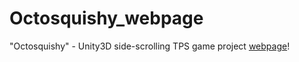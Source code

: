 # Octosquishy_webpage
"Octosquishy" - Unity3D side-scrolling TPS game project [webpage](https://serev99.github.io/octosquishy_webpage/)!

